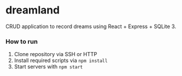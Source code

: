 # dreamland

CRUD application to record dreams using React + Express + SQLite 3.

### How to run

1. Clone repository via SSH or HTTP
2. Install required scripts via `npm install`
3. Start servers with `npm start`
